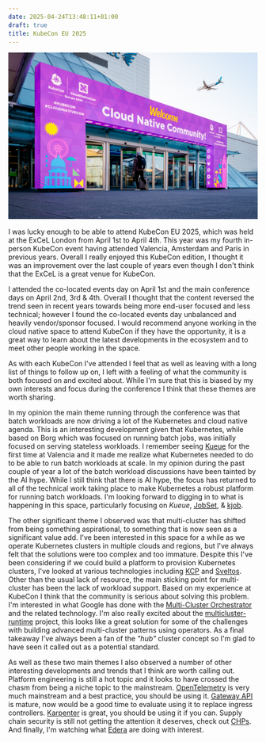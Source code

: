 ```yaml
---
date: 2025-04-24T13:48:11+01:00
draft: true
title: KubeCon EU 2025
---
```


![KubeCon EU 2025 Entrance](images/54435998240_80d20303ae_o.jpg "KubeCon EU 2025 © CNCF")

I was lucky enough to be able to attend KubeCon EU 2025, which was held at the ExCeL London from April 1st to April 4th. This year was my fourth in-person KubeCon event having attended Valencia, Amsterdam and Paris in previous years. Overall I really enjoyed this KubeCon edition, I thought it was an improvement over the last couple of years even though I don't think that the ExCeL is a great venue for KubeCon.

I attended the co-located events day on April 1st and the main conference days on April 2nd, 3rd & 4th. Overall I thought that the content reversed the trend seen in recent years towards being more end-user focused and less technical; however I found the co-located events day unbalanced and heavily vendor/sponsor focused. I would recommend anyone working in the cloud native space to attend KubeCon if they have the opportunity, it is a great way to learn about the latest developments in the ecosystem and to meet other people working in the space.

As with each KubeCon I've attended I feel that as well as leaving with a long list of things to follow up on, I left with a feeling of what the community is both focused on and excited about. While I'm sure that this is biased by my own interests and focus during the conference I think that these themes are worth sharing.

In my opinion the main theme running through the conference was that batch workloads are now driving a lot of the Kubernetes and cloud native agenda. This is an interesting development given that Kubernetes, while based on Borg which was focused on running batch jobs, was initially focused on serving stateless workloads. I remember seeing [Kueue](https://kueue.sigs.k8s.io/) for the first time at Valencia and it made me realize what Kubernetes needed to do to be able to run batch workloads at scale. In my opinion during the past couple of year a lot of the batch workload discussions have been tainted by the AI hype. While I still think that there is AI hype, the focus has returned to all of the technical work taking place to make Kubernetes a robust platform for running batch workloads. I'm looking forward to digging in to what is happening in this space, particularly focusing on _Kueue_, [JobSet](https://jobset.sigs.k8s.io/docs/overview/), & [kjob](https://github.com/kubernetes-sigs/kjob).

The other significant theme I observed was that multi-cluster has shifted from being something aspirational, to something that is now seen as a significant value add. I've been interested in this space for a while as we operate Kubernetes clusters in multiple clouds and regions, but I've always felt that the solutions were too complex and too immature. Despite this I've been considering if we could build a platform to provision Kubernetes clusters, I've looked at various technologies including [KCP](https://www.kcp.io/) and [Sveltos](https://projectsveltos.github.io/sveltos/). Other than the usual lack of resource, the main sticking point for multi-cluster has been the lack of workload support. Based on my experience at KubeCon I think that the community is serious about solving this problem. I'm interested in what Google has done with the [Multi-Cluster Orchestrator](https://github.com/GoogleCloudPlatform/gke-fleet-management/tree/main/multi-cluster-orchestrator) and the related technology. I'm also really excited about the [multicluster-runtime](https://github.com/kubernetes-sigs/multicluster-runtime) project, this looks like a great solution for some of the challenges with building advanced multi-cluster patterns using operators. As a final takeaway I've always been a fan of the _"hub"_ cluster concept so I'm glad to have seen it called out as a potential standard.

As well as these two main themes I also observed a number of other interesting developments and trends that I think are worth calling out. Platform engineering is still a hot topic and it looks to have crossed the chasm from being a niche topic to the mainstream. [OpenTelemetry](https://opentelemetry.io/) is very much mainstream and a best practice, you should be using it. [Gateway API](https://gateway-api.sigs.k8s.io/) is mature, now would be a good time to evaluate using it to replace ingress controllers. [Karpenter](https://karpenter.sh/) is great, you should be using it if you can. Supply chain security is still not getting the attention it deserves, check out [CHPs](https://www.chainguard.dev/unchained/evaluating-container-security-with-container-hardening-priorities-some-chps-for-your-slsa). And finally, I'm watching what [Edera](https://edera.dev/) are doing with interest.
